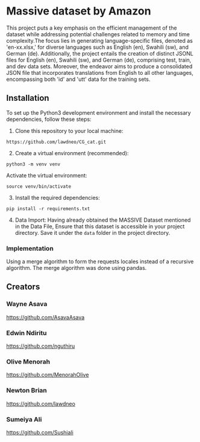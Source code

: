 # Massive dataset by Amazon

This project puts a key emphasis on the efficient management of the dataset while addressing potential challenges related to memory and time complexity.The focus lies in generating language-specific files, denoted as 'en-xx.xlsx,' for diverse languages such as English (en), Swahili (sw), and German (de). Additionally, the project entails the creation of distinct JSONL files for English (en), Swahili (sw), and German (de), comprising test, train, and dev data sets. Moreover, the endeavor aims to produce a consolidated JSON file that incorporates translations from English to all other languages, encompassing both 'id' and 'utt' data for the training sets.


## Installation
To set up the Python3 development environment and install the necessary dependencies, follow these steps:

1. Clone this repository to your local machine:
```{code}
https://github.com/lawdneo/CG_cat.git
``` 
2. Create a virtual environment (recommended):
```{code}
python3 -m venv venv
```
Activate the virtual environment:
```{code}
source venv/bin/activate
```
3. Install the required dependencies:
```{code}
pip install -r requirements.txt
```
4. Data Import:
Having already obtained the MASSIVE Dataset mentioned in the Data File, Ensure that this dataset is accessible in your project directory. Save it under the ```data``` folder in the project directory.

### Implementation

Using a merge algorithm to form the requests locales instead of a recursive algorithm.
The merge algorithm was done using pandas.

## Creators 

### Wayne Asava 
https://github.com/AsavaAsava

### Edwin Ndiritu 
https://github.com/nguthiru

### Olive Menorah 
https://github.com/MenorahOlive

### Newton Brian 
https://github.com/lawdneo

### Sumeiya Ali 
https://github.com/Sushiali


